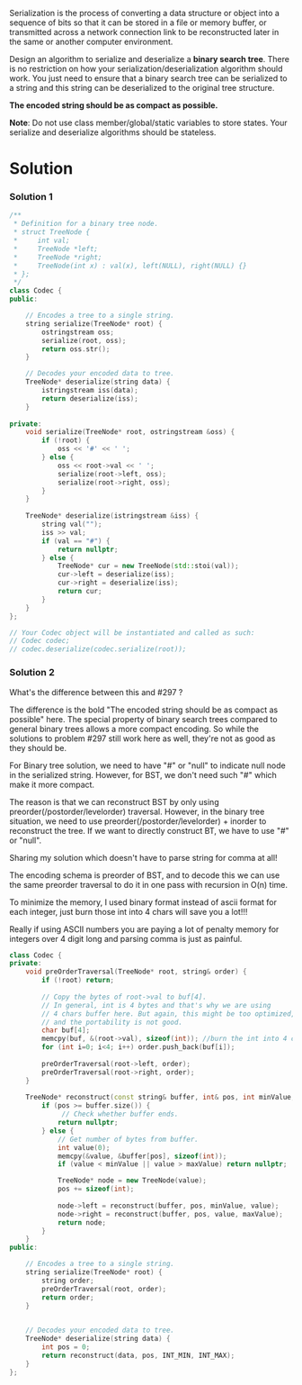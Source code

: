Serialization is the process of converting a data structure or object into a sequence of bits so that it can be stored in a file or memory buffer, or transmitted across a network connection link to be reconstructed later in the same or another computer environment.

Design an algorithm to serialize and deserialize a __binary search tree__. There is no restriction on how your serialization/deserialization algorithm should work. You just need to ensure that a binary search tree can be serialized to a string and this string can be deserialized to the original tree structure.

__The encoded string should be as compact as possible.__

__Note__: Do not use class member/global/static variables to store states. Your serialize and deserialize algorithms should be stateless.


# Solution

### Solution 1

```cpp
/**
 * Definition for a binary tree node.
 * struct TreeNode {
 *     int val;
 *     TreeNode *left;
 *     TreeNode *right;
 *     TreeNode(int x) : val(x), left(NULL), right(NULL) {}
 * };
 */
class Codec {
public:

    // Encodes a tree to a single string.
    string serialize(TreeNode* root) {
        ostringstream oss;
        serialize(root, oss);
        return oss.str();
    }

    // Decodes your encoded data to tree.
    TreeNode* deserialize(string data) {
        istringstream iss(data);
        return deserialize(iss);
    }
    
private:
    void serialize(TreeNode* root, ostringstream &oss) {
        if (!root) {
            oss << '#' << ' ';
        } else {
            oss << root->val << ' ';
            serialize(root->left, oss);
            serialize(root->right, oss);
        }
    }
    
    TreeNode* deserialize(istringstream &iss) {
        string val("");
        iss >> val;
        if (val == "#") {
            return nullptr;
        } else {
            TreeNode* cur = new TreeNode(std::stoi(val));
            cur->left = deserialize(iss);
            cur->right = deserialize(iss);
            return cur;
        }
    }
};

// Your Codec object will be instantiated and called as such:
// Codec codec;
// codec.deserialize(codec.serialize(root));
```

### Solution 2

What's the difference between this and #297 ?

The difference is the bold "The encoded string should be as compact as possible" here. The special property of binary search trees compared to general binary trees allows a more compact encoding. So while the solutions to problem #297 still work here as well, they're not as good as they should be.

For Binary tree solution, we need to have "#" or "null" to indicate null node in the serialized string.
However, for BST, we don't need such "#" which make it more compact.

The reason is that we can reconstruct BST by only using preorder(/postorder/levelorder) traversal.
However, in the binary tree situation, we need to use preorder(/postorder/levelorder) + inorder to reconstruct the tree. If we want to directly construct BT, we have to use "#" or "null".

Sharing my solution which doesn't have to parse string for comma at all!

The encoding schema is preorder of BST, and to decode this we can use the same preorder traversal to do it in one pass with recursion in O(n) time.

To minimize the memory, I used binary format instead of ascii format for each integer, just burn those int into 4 chars will save you a lot!!!

Really if using ASCII numbers you are paying a lot of penalty memory for integers over 4 digit long and parsing comma is just as painful.

```cpp
class Codec {
private:
    void preOrderTraversal(TreeNode* root, string& order) {
        if (!root) return;
        
        // Copy the bytes of root->val to buf[4].
        // In general, int is 4 bytes and that's why we are using
        // 4 chars buffer here. But again, this might be too optimized,
        // and the portability is not good.
        char buf[4];
        memcpy(buf, &(root->val), sizeof(int)); //burn the int into 4 chars
        for (int i=0; i<4; i++) order.push_back(buf[i]);
        
        preOrderTraversal(root->left, order);
        preOrderTraversal(root->right, order);
    }
    
    TreeNode* reconstruct(const string& buffer, int& pos, int minValue, int maxValue) {
        if (pos >= buffer.size()) {
             // Check whether buffer ends.
            return nullptr;
        } else {
            // Get number of bytes from buffer.
            int value(0);
            memcpy(&value, &buffer[pos], sizeof(int));
            if (value < minValue || value > maxValue) return nullptr;

            TreeNode* node = new TreeNode(value);
            pos += sizeof(int);
            
            node->left = reconstruct(buffer, pos, minValue, value);
            node->right = reconstruct(buffer, pos, value, maxValue);
            return node;    
        }
    }
public:

    // Encodes a tree to a single string.
    string serialize(TreeNode* root) {
        string order;
        preOrderTraversal(root, order);
        return order;
    }
    

    // Decodes your encoded data to tree.
    TreeNode* deserialize(string data) {
        int pos = 0;
        return reconstruct(data, pos, INT_MIN, INT_MAX);
    }
};
```
